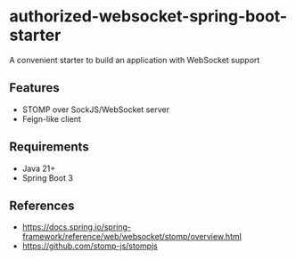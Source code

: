 # authorized-websocket-spring-boot-starter

A convenient starter to build an application with WebSocket support

## Features

* STOMP over SockJS/WebSocket server
* Feign-like client

## Requirements

* Java 21+
* Spring Boot 3

## References

* https://docs.spring.io/spring-framework/reference/web/websocket/stomp/overview.html
* https://github.com/stomp-js/stompjs
